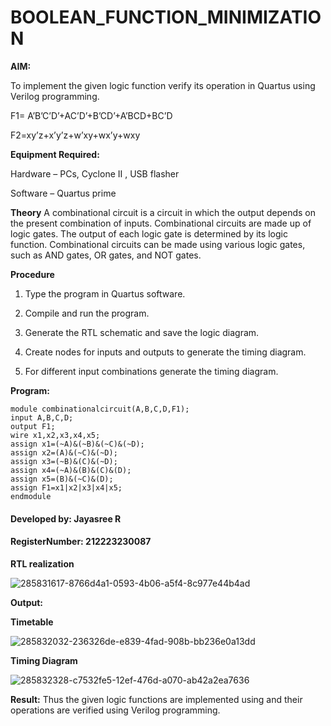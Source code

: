 # BOOLEAN_FUNCTION_MINIMIZATION

**AIM:**

To implement the given logic function verify its operation in Quartus using Verilog programming.

F1= A’B’C’D’+AC’D’+B’CD’+A’BCD+BC’D 

F2=xy’z+x’y’z+w’xy+wx’y+wxy

**Equipment Required:**

Hardware – PCs, Cyclone II , USB flasher

Software – Quartus prime

**Theory**
A combinational circuit is a circuit in which the output depends on the present combination of inputs. Combinational circuits are made up of logic gates. The output of each logic gate is determined by its logic function. Combinational circuits can be made using various logic gates, such as AND gates, OR gates, and NOT gates.


**Procedure**

1.	Type the program in Quartus software.

2.	Compile and run the program.

3.	Generate the RTL schematic and save the logic diagram.

4.	Create nodes for inputs and outputs to generate the timing diagram.

5.	For different input combinations generate the timing diagram.


**Program:**
```
module combinationalcircuit(A,B,C,D,F1);
input A,B,C,D;
output F1;
wire x1,x2,x3,x4,x5;
assign x1=(~A)&(~B)&(~C)&(~D);
assign x2=(A)&(~C)&(~D);
assign x3=(~B)&(C)&(~D);
assign x4=(~A)&(B)&(C)&(D);
assign x5=(B)&(~C)&(D);
assign F1=x1|x2|x3|x4|x5;
endmodule
```

#### Developed by: Jayasree R
#### RegisterNumber: 212223230087


**RTL realization**

![285831617-8766d4a1-0593-4b06-a5f4-8c977e44b4ad](https://github.com/JayasreeRamar/BOOLEAN_FUNCTION_MINIMIZATION/assets/138972962/48d79fa0-ed09-4411-853d-5573d9de908e)

**Output:**

**Timetable**

![285832032-236326de-e839-4fad-908b-bb236e0a13dd](https://github.com/JayasreeRamar/BOOLEAN_FUNCTION_MINIMIZATION/assets/138972962/67d63c8b-e81d-4fa2-b2ec-44bfdb3bb7de)

**Timing Diagram**

![285832328-c7532fe5-12ef-476d-a070-ab42a2ea7636](https://github.com/JayasreeRamar/BOOLEAN_FUNCTION_MINIMIZATION/assets/138972962/1577ec82-56d9-4f62-929b-3d7cc48edfd0)

**Result:**
Thus the given logic functions are implemented using and their operations are verified using Verilog programming.


